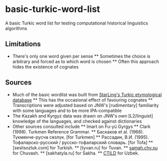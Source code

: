 # basic-turkic-word-list
A basic Turkic word list for testing computational historical linguistics algorithms

## Limitations
* There's only one word given per sense
** Sometimes the choice is arbitrary and forced as to which word is chosen
** Often this approach hides the existence of cognates

## Sources
* Much of the basic wordlist was built from [StarLing's Turkic etymological database](http://starling.rinet.ru/cgi-bin/query.cgi?basename=\data\alt\turcet&root=config&morpho=0)
** This has the occasional effect of favouring cognates
** Transcriptions were adjusted based on JNW's [rudimentary] familiarity with some languages and to be more IPA-compatible
* The Kazakh and Kyrgyz data was drawn on JNW's own [L2/linguist] knowledge of the languages, and checked against dictionaries
* Other sources consulted include
** Imart on Fu-yü Gyrgys
** Clark (1998).  Turkmen Reference Grammar.
** Баскаков et al. (1968).  Түкменче-русча сөзлүк.  [for Turkmen]
** Рассадин, В.И. (1995).  Тофаларско-русский / русско-тофаларский словарь.  [for Tofa]
** [seslisozluk.com] for Turkish.
** [tyvan.ru] for Tuvan.
** [samah.chv.su](samah.chv.su/cgi-bin/s.cgi) for Chuvash.
** [sakhatyla.ru] for Sakha.
** [CTILD](http://www.indiana.edu/~ctild/dict/) for Uzbek.
